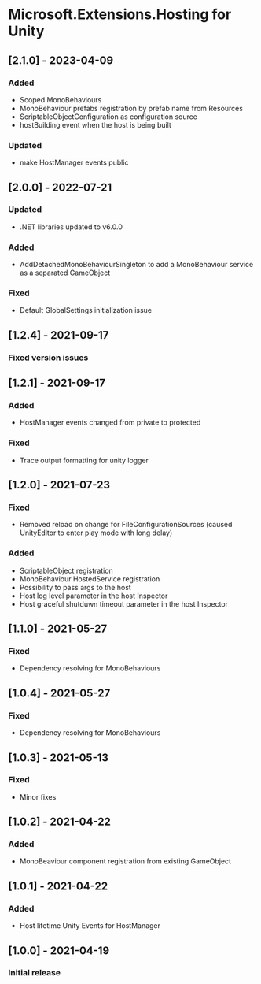 # Microsoft.Extensions.Hosting for Unity

## [2.1.0] - 2023-04-09
### Added
- Scoped MonoBehaviours
- MonoBehaviour prefabs registration by prefab name from Resources
- ScriptableObjectConfiguration as configuration source
- hostBuilding event when the host is being built
### Updated
- make HostManager events public

## [2.0.0] - 2022-07-21
### Updated
- .NET libraries updated to v6.0.0
### Added
- AddDetachedMonoBehaviourSingleton to add a MonoBehaviour service as a separated GameObject
### Fixed
- Default GlobalSettings initialization issue

## [1.2.4] - 2021-09-17
### Fixed version issues

## [1.2.1] - 2021-09-17
### Added
- HostManager events changed from private to protected
### Fixed
- Trace output formatting for unity logger

## [1.2.0] - 2021-07-23
### Fixed
- Removed reload on change for FileConfigurationSources (caused UnityEditor to enter play mode with long delay)

### Added
- ScriptableObject registration
- MonoBehaviour HostedService registration
- Possibility to pass args to the host
- Host log level parameter in the host Inspector
- Host graceful shutduwn timeout parameter in the host Inspector

## [1.1.0] - 2021-05-27
### Fixed
- Dependency resolving for MonoBehaviours

## [1.0.4] - 2021-05-27
### Fixed
- Dependency resolving for MonoBehaviours

## [1.0.3] - 2021-05-13
### Fixed
- Minor fixes

## [1.0.2] - 2021-04-22
### Added
- MonoBeaviour component registration from existing GameObject

## [1.0.1] - 2021-04-22
### Added
- Host lifetime Unity Events for HostManager

## [1.0.0] - 2021-04-19
### Initial release